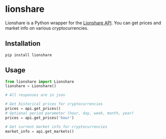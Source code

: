 # lionshare

Lionshare is a Python wrapper for the
[Lionshare API](https://github.com/lionsharecapital/lionshare-api). You can
get prices and market info on various cryptocurrencies.

## Installation

```
pip install lionshare
```

## Usage

```python
from lionshare import Lionshare
lionshare = Lionshare()

# All responses are in json

# Get historical prices for cryptocurrencies
prices = api.get_prices()
# Optional period parameter (hour, day, week, month, year)
prices = api.get_prices('hour')

# Get current market info for cryptocurrencies
market_info = api.get_markets()
```
